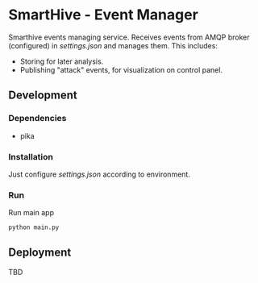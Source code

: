 # SmartHive - Event Manager

Smarthive events managing service. Receives events from AMQP broker (configured)
in *settings.json* and manages them. This includes:

  - Storing for later analysis.
  - Publishing "attack" events, for visualization on control panel.

## Development

### Dependencies

  - pika

### Installation

Just configure *settings.json* according to environment.

### Run

Run main app

```bash
python main.py
```

## Deployment

TBD
